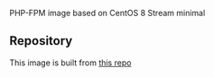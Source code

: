 PHP-FPM image based on CentOS 8 Stream minimal

## Repository
This image is built from [this repo](https://github.com/krestomatio/container_builder/tree/master/nginx_php-fpm)
